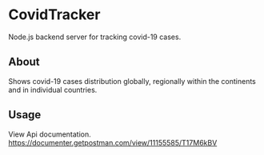 # CovidTracker
Node.js backend server for tracking covid-19 cases.
## About
Shows covid-19 cases distribution globally, regionally within the continents and in individual countries.
## Usage
View Api documentation. https://documenter.getpostman.com/view/11155585/T17M6kBV
